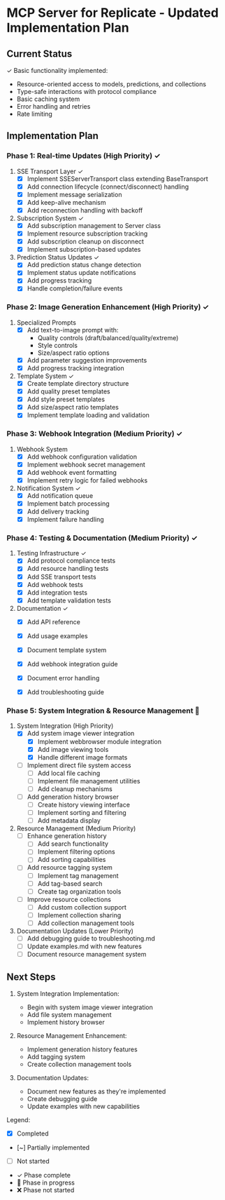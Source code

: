 # MCP Server for Replicate - Updated Implementation Plan

## Current Status
✓ Basic functionality implemented:
- Resource-oriented access to models, predictions, and collections
- Type-safe interactions with protocol compliance
- Basic caching system
- Error handling and retries
- Rate limiting

## Implementation Plan

### Phase 1: Real-time Updates (High Priority) ✓
1. SSE Transport Layer ✓
   - [x] Implement SSEServerTransport class extending BaseTransport
   - [x] Add connection lifecycle (connect/disconnect) handling
   - [x] Implement message serialization
   - [x] Add keep-alive mechanism
   - [x] Add reconnection handling with backoff

2. Subscription System ✓
   - [x] Add subscription management to Server class
   - [x] Implement resource subscription tracking
   - [x] Add subscription cleanup on disconnect
   - [x] Implement subscription-based updates

3. Prediction Status Updates ✓
   - [x] Add prediction status change detection
   - [x] Implement status update notifications
   - [x] Add progress tracking
   - [x] Handle completion/failure events

### Phase 2: Image Generation Enhancement (High Priority) ✓
1. Specialized Prompts
   - [x] Add text-to-image prompt with:
     - Quality controls (draft/balanced/quality/extreme)
     - Style controls
     - Size/aspect ratio options
   - [x] Add parameter suggestion improvements
   - [x] Add progress tracking integration

2. Template System ✓
   - [x] Create template directory structure
   - [x] Add quality preset templates
   - [x] Add style preset templates
   - [x] Add size/aspect ratio templates
   - [x] Implement template loading and validation

### Phase 3: Webhook Integration (Medium Priority) ✓
1. Webhook System
   - [x] Add webhook configuration validation
   - [x] Implement webhook secret management
   - [x] Add webhook event formatting
   - [x] Implement retry logic for failed webhooks

2. Notification System ✓
   - [x] Add notification queue
   - [x] Implement batch processing
   - [x] Add delivery tracking
   - [x] Implement failure handling

### Phase 4: Testing & Documentation (Medium Priority) ✓
1. Testing Infrastructure ✓
   - [x] Add protocol compliance tests
   - [x] Add resource handling tests
   - [x] Add SSE transport tests
   - [x] Add webhook tests
   - [x] Add integration tests
   - [x] Add template validation tests

2. Documentation ✓
   - [x] Add API reference
   - [x] Add usage examples
   - [x] Document template system
   - [x] Add webhook integration guide
   - [x] Document error handling
   - [x] Add troubleshooting guide



### Phase 5: System Integration & Resource Management 🚧

1. System Integration (High Priority)
   - [x] Add system image viewer integration
     - [x] Implement webbrowser module integration
     - [x] Add image viewing tools
     - [x] Handle different image formats
   - [ ] Implement direct file system access
     - [ ] Add local file caching
     - [ ] Implement file management utilities
     - [ ] Add cleanup mechanisms
   - [ ] Add generation history browser
     - [ ] Create history viewing interface
     - [ ] Implement sorting and filtering
     - [ ] Add metadata display

2. Resource Management (Medium Priority)
   - [ ] Enhance generation history
     - [ ] Add search functionality
     - [ ] Implement filtering options
     - [ ] Add sorting capabilities
   - [ ] Add resource tagging system
     - [ ] Implement tag management
     - [ ] Add tag-based search
     - [ ] Create tag organization tools
   - [ ] Improve resource collections
     - [ ] Add custom collection support
     - [ ] Implement collection sharing
     - [ ] Add collection management tools

3. Documentation Updates (Lower Priority)
   - [ ] Add debugging guide to troubleshooting.md
   - [ ] Update examples.md with new features
   - [ ] Document resource management system

## Next Steps

1. System Integration Implementation:
   - Begin with system image viewer integration
   - Add file system management
   - Implement history browser

2. Resource Management Enhancement:
   - Implement generation history features
   - Add tagging system
   - Create collection management tools

3. Documentation Updates:
   - Document new features as they're implemented
   - Create debugging guide
   - Update examples with new capabilities

Legend:
- [x] Completed
- [~] Partially implemented
- [ ] Not started
- ✓ Phase complete
- 🚧 Phase in progress
- ❌ Phase not started
